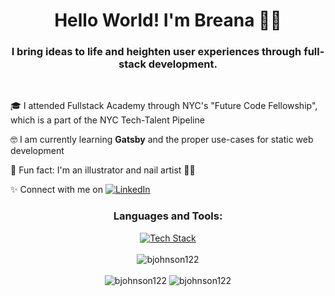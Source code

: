 <h1 align="center">Hello World! I'm Breana 👋🏽</h1>
<h3 align="center">I bring ideas to life and heighten user experiences through full-stack development.</h3>
      
<br>

🎓 I attended Fullstack Academy through NYC's "Future Code Fellowship", which is a part of the NYC Tech-Talent Pipeline
    
🤓  I am currently learning **Gatsby** and the proper use-cases for static web development

🎨 Fun fact: I'm an illustrator and nail artist 💅🏽

✨ Connect with me on [![LinkedIn](https://img.shields.io/badge/LinkedIn-0077B5?style=fplastic&logo=linkedin&logoColor=white)](https://www.linkedin.com/in/breanaj/)


<h3 align="center">Languages and Tools:</h3>

<div align="center"> 
  <a href="https://linkedin.com/in/breanaj" target="_blank">
  <img src="https://skillicons.dev/icons?i=js,react,redux,html,css,materialui,gatsby,firebase,nodejs,postgres,express" alt="Tech Stack" />
  </a>
</div>
<br>

<div align="center"><img src="https://github-readme-stats.vercel.app/api/top-langs?username=bjohnson122&theme=transparent&show_icons=true&locale=en&layout=compact" alt="bjohnson122" /></div>
 <br>

<div align="center">
  <img src="https://github-readme-stats.vercel.app/api?username=bjohnson122&theme=transparent&show_icons=true" alt="bjohnson122" />
  <img src="https://streak-stats.demolab.com?user=bjohnson122&ring=006AFF&background=00000000&currStreakLabel=417E87&fire=006AFF&dates=0579C3&currStreakNum=0579C3&sideLabels=417E87&stroke=417E87&sideNums=0579C3" alt="bjohnson122" />
</div>
